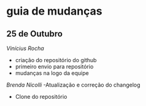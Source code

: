 # guia de mudanças

## 25 de Outubro

_Vinícius Rocha_
- criação do repositório do github 
- primeiro envio para repositório
- mudanças na logo da equipe 

_Brenda Nicolli_
-Atualização e correção do changelog
- Clone do repositório